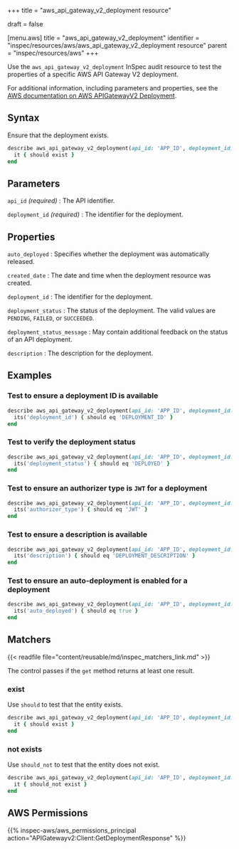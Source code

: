 +++
title = "aws_api_gateway_v2_deployment resource"

draft = false


[menu.aws]
title = "aws_api_gateway_v2_deployment"
identifier = "inspec/resources/aws/aws_api_gateway_v2_deployment resource"
parent = "inspec/resources/aws"
+++

Use the `aws_api_gateway_v2_deployment` InSpec audit resource to test the properties of a specific AWS API Gateway V2 deployment.

For additional information, including parameters and properties, see the [AWS documentation on AWS APIGatewayV2 Deployment](https://docs.aws.amazon.com/AWSCloudFormation/latest/UserGuide/aws-resource-apigatewayv2-deployment.html).

## Syntax

Ensure that the deployment exists.

```ruby
describe aws_api_gateway_v2_deployment(api_id: 'APP_ID', deployment_id: 'DEPLOYMENT_ID') do
  it { should exist }
end
```

## Parameters

`api_id` _(required)_
: The API identifier.

`deployment_id` _(required)_
: The identifier for the deployment.

## Properties

`auto_deployed`
: Specifies whether the deployment was automatically released.

`created_date`
: The date and time when the deployment resource was created.

`deployment_id`
: The identifier for the deployment.

`deployment_status`
: The status of the deployment. The valid values are `PENDING`, `FAILED`, or `SUCCEEDED`.

`deployment_status_message`
: May contain additional feedback on the status of an API deployment.

`description`
: The description for the deployment.

## Examples

### Test to ensure a deployment ID is available

```ruby
describe aws_api_gateway_v2_deployment(api_id: 'APP_ID', deployment_id: 'DEPLOYMENT_ID') do
  its('deployment_id') { should eq 'DEPLOYMENT_ID' }
end
```

### Test to verify the deployment status

```ruby
describe aws_api_gateway_v2_deployment(api_id: 'APP_ID', deployment_id: 'DEPLOYMENT_ID') do
  its('deployment_status') { should eq 'DEPLOYED' }
end
```

### Test to ensure an authorizer type is `JWT` for a deployment

```ruby
describe aws_api_gateway_v2_deployment(api_id: 'APP_ID', deployment_id: 'DEPLOYMENT_ID') do
  its('authorizer_type') { should eq 'JWT' }
end
```

### Test to ensure a description is available

```ruby
describe aws_api_gateway_v2_deployment(api_id: 'APP_ID', deployment_id: 'DEPLOYMENT_ID') do
  its('description') { should eq 'DEPLOYMENT_DESCRIPTION' }
end
```

### Test to ensure an auto-deployment is enabled for a deployment

```ruby
describe aws_api_gateway_v2_deployment(api_id: 'APP_ID', deployment_id: 'DEPLOYMENT_ID') do
  its('auto_deployed') { should eq true }
end
```

## Matchers

{{< readfile file="content/reusable/md/inspec_matchers_link.md" >}}

The control passes if the `get` method returns at least one result.

### exist

Use `should` to test that the entity exists.

```ruby
describe aws_api_gateway_v2_deployment(api_id: 'APP_ID', deployment_id: 'DEPLOYMENT_ID') do
  it { should exist }
end
```

### not exists

Use `should_not` to test that the entity does not exist.

```ruby
describe aws_api_gateway_v2_deployment(api_id: 'APP_ID', deployment_id: 'DEPLOYMENT_ID') do
  it { should_not exist }
end
```

## AWS Permissions

{{% inspec-aws/aws_permissions_principal action="APIGatewayv2:Client:GetDeploymentResponse" %}}
